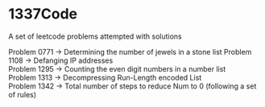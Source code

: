 # 1337Code
A set of leetcode problems attempted with solutions  

Problem 0771 -> Determining the number of jewels in a stone list
Problem 1108 -> Defanging IP addresses  
Problem 1295 -> Counting the even digit numbers in a number list  
Problem 1313 -> Decompressing Run-Length encoded List  
Problem 1342 -> Total number of steps to reduce Num to 0 (following a set of rules)


